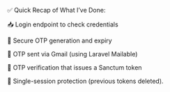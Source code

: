 ✅ Quick Recap of What I’ve Done:

📥 Login endpoint to check credentials


🔐 Secure OTP generation and expiry


💌 OTP sent via Gmail (using Laravel Mailable)


📮 OTP verification that issues a Sanctum token


🛑 Single-session protection (previous tokens deleted).
